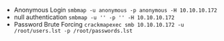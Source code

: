 - Anonymous Login
`smbmap -u anonymous -p anonymous -H 10.10.10.172`
- null authentication
`smbmap -u '' -p '' -H 10.10.10.172`
- Password Brute Forcing
`crackmapexec smb 10.10.10.172 -u /root/users.lst -p /root/passwords.lst`